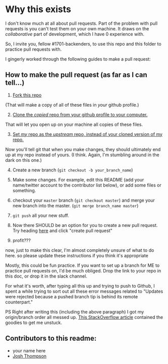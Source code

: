 # Why this exists

I don't know much at all about pull requests. Part of the problem with pull requests is you can't test them on your own machine. It draws on the _collaborative_ part of development, which I have 0 experience with.

So, I invite you, fellow #1701-backenders, to use this repo and this folder to practice pull requests with.

I gingerly worked through the following guides to make a pull request:

## How to make the pull request (as far as I can tell...)

1. [Fork this repo](https://help.github.com/articles/fork-a-repo/)

(That will make a copy of all of these files in _your_ github profile.)

2. [Clone the _copied_ repo from your github profile to your computer.](https://help.github.com/articles/fork-a-repo/#step-2-create-a-local-clone-of-your-fork)

That will let you open up on your machine all copies of these files.

3. [Set _my_ repo as the _upstream_ repo, instead of your cloned version of my repo.](https://help.github.com/articles/fork-a-repo/#step-3-configure-git-to-sync-your-fork-with-the-original-spoon-knife-repository)

Now you'll tell git that when you make changes, they should ultimately end up at my repo instead of yours. (I think. Again, I'm stumbling around in the dark on this one.)

4. Create a new branch (`git checkout -b your_branch_name`)

5. Make some changes. For example, edit this README (add your name/twitter account to the contributor list below), or add some files or something.

6. checkout your `master` branch (`git checkout master`) and merge your new branch into the master. (`git merge branch_name master`)

7. `git push` all your new stuff.

8. Now there SHOULD be an option for you to create a new pull request. Try heading [here](https://github.com/josh-works/tiny-projects/pulls) and click "create pull request"

9. profit???

now, just to make this clear, I'm almost completely unsure of what to do here. so please update these instructions if you think it's appropriate

Mostly, this could be fun practice. If you want to set up a branch for ME to practice pull requests on, I'd be much obliged. Drop the link to your repo in this doc, or drop it in the slack channel.


For what it's worth, after typing all this up and trying to push to Github, I spent a while trying to sort out all these error messages related to "Updates were rejected because a pushed branch tip is behind its remote counterpart."

PS Right after writing this (including the above paragraph) I got my origin/branch order all messed up. [This StackOverflow article](http://stackoverflow.com/questions/10298291/cannot-push-to-github-keeps-saying-need-merge) contained the goodies to get me unstuck. 



## Contributors to this readme:

- your name here
- [Josh Thompson](http://twitter.com/josh_works)
